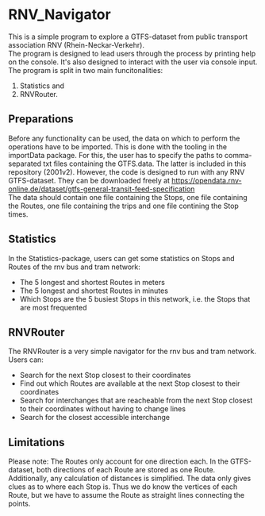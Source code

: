 # RNV_Navigator
This is a simple program to explore a GTFS-dataset from public transport association RNV (Rhein-Neckar-Verkehr).<br>
The program is designed to lead users through the process by printing help on the console. It's also designed to interact with the user via console input.<br>
The program is split in two main funcitonalities:<br>
 1. Statistics and
 2. RNVRouter.<br>

## Preparations
Before any functionality can be used, the data on which to perform the operations have to be imported. This is done with the tooling in the importData package. For this, the user has to specify the paths to comma-separated txt files containing the GTFS.data. The latter is included in this repository (2001v2). However, the code is designed to run with any RNV GTFS-dataset. They can be downloaded freely at https://opendata.rnv-online.de/dataset/gtfs-general-transit-feed-specification <br>
The data should contain one file containing the Stops, one file containing the Routes, one file containing the trips and one file contining the Stop times.<br>

## Statistics
In the Statistics-package, users can get some statistics on Stops and Routes of the rnv bus and tram network:<br>
 - The 5 longest and shortest Routes in meters
 - The 5 longest and shortest Routes in minutes
 - Which Stops are the 5 busiest Stops in this network, i.e. the Stops that are most frequented<br>

## RNVRouter
The RNVRouter is a very simple navigator for the rnv bus and tram network. Users can:<br>
 - Search for the next Stop closest to their coordinates
 - Find out which Routes are available at the next Stop closest to their coordinates
 - Search for interchanges that are reacheable from the next Stop closest to their coordinates without having to change lines
 - Search for the closest accessible interchange
 
## Limitations
Please note: The Routes only account for one direction each. In the GTFS-dataset, both directions of each Route are stored as one Route. <br>
Additionally, any calculation of distances is simplified. The data only gives clues as to where each Stop is. Thus we do know the vertices of each Route, but we have to assume the Route as straight lines connecting the points.